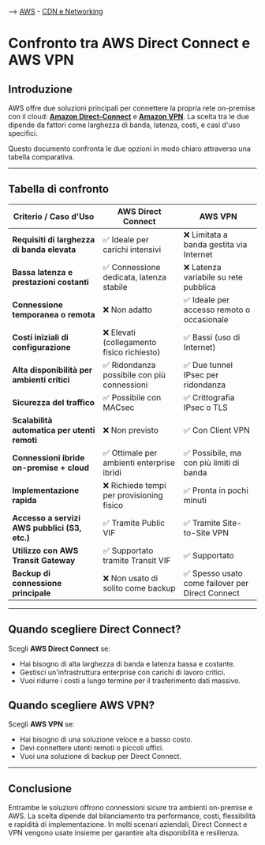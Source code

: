 --> [AWS](/00-Intro/AWS.md)  -  [CDN e Networking](/03-CDN-e-Networking/Rete-globale-AWS.md)
# Confronto tra AWS Direct Connect e AWS VPN

## Introduzione

AWS offre due soluzioni principali per connettere la propria rete on-premise con il cloud: **[Amazon Direct-Connect](/03-CDN-e-Networking/AWS-Direct-Connect.md)** e **[Amazon VPN](/03-CDN-e-Networking/AWS-VPN.md)**. La scelta tra le due dipende da fattori come larghezza di banda, latenza, costi, e casi d'uso specifici.

Questo documento confronta le due opzioni in modo chiaro attraverso una tabella comparativa.

---

## Tabella di confronto

| Criterio / Caso d'Uso                           | AWS Direct Connect                          | AWS VPN                                     |
|------------------------------------------------|---------------------------------------------|---------------------------------------------|
| **Requisiti di larghezza di banda elevata**    | ✅ Ideale per carichi intensivi              | ❌ Limitata a banda gestita via Internet     |
| **Bassa latenza e prestazioni costanti**       | ✅ Connessione dedicata, latenza stabile     | ❌ Latenza variabile su rete pubblica        |
| **Connessione temporanea o remota**            | ❌ Non adatto                                | ✅ Ideale per accesso remoto o occasionale   |
| **Costi iniziali di configurazione**           | ❌ Elevati (collegamento fisico richiesto)   | ✅ Bassi (uso di Internet)                   |
| **Alta disponibilità per ambienti critici**    | ✅ Ridondanza possibile con più connessioni  | ✅ Due tunnel IPsec per ridondanza           |
| **Sicurezza del traffico**                     | ✅ Possibile con MACsec                      | ✅ Crittografia IPsec o TLS                  |
| **Scalabilità automatica per utenti remoti**   | ❌ Non previsto                              | ✅ Con Client VPN                            |
| **Connessioni ibride on-premise + cloud**      | ✅ Ottimale per ambienti enterprise ibridi   | ✅ Possibile, ma con più limiti di banda     |
| **Implementazione rapida**                     | ❌ Richiede tempi per provisioning fisico    | ✅ Pronta in pochi minuti                    |
| **Accesso a servizi AWS pubblici (S3, etc.)**  | ✅ Tramite Public VIF                        | ✅ Tramite Site-to-Site VPN                  |
| **Utilizzo con AWS Transit Gateway**           | ✅ Supportato tramite Transit VIF            | ✅ Supportato                                |
| **Backup di connessione principale**           | ❌ Non usato di solito come backup           | ✅ Spesso usato come failover per Direct Connect |

---

## Quando scegliere Direct Connect?

Scegli **AWS Direct Connect** se:
- Hai bisogno di alta larghezza di banda e latenza bassa e costante.
- Gestisci un'infrastruttura enterprise con carichi di lavoro critici.
- Vuoi ridurre i costi a lungo termine per il trasferimento dati massivo.

## Quando scegliere AWS VPN?

Scegli **AWS VPN** se:
- Hai bisogno di una soluzione veloce e a basso costo.
- Devi connettere utenti remoti o piccoli uffici.
- Vuoi una soluzione di backup per Direct Connect.

---

## Conclusione

Entrambe le soluzioni offrono connessioni sicure tra ambienti on-premise e AWS. La scelta dipende dal bilanciamento tra performance, costi, flessibilità e rapidità di implementazione. In molti scenari aziendali, Direct Connect e VPN vengono usate insieme per garantire alta disponibilità e resilienza.

